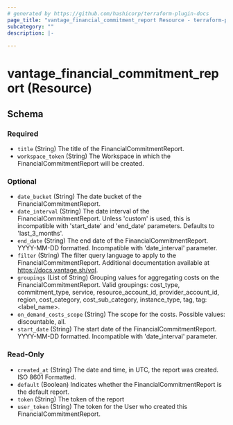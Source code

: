 ```yaml
---
# generated by https://github.com/hashicorp/terraform-plugin-docs
page_title: "vantage_financial_commitment_report Resource - terraform-provider-vantage"
subcategory: ""
description: |-
  
---
```


# vantage_financial_commitment_report (Resource)





<!-- schema generated by tfplugindocs -->
## Schema

### Required

- `title` (String) The title of the FinancialCommitmentReport.
- `workspace_token` (String) The Workspace in which the FinancialCommitmentReport will be created.

### Optional

- `date_bucket` (String) The date bucket of the FinancialCommitmentReport.
- `date_interval` (String) The date interval of the FinancialCommitmentReport. Unless 'custom' is used, this is incompatible with 'start_date' and 'end_date' parameters. Defaults to 'last_3_months'.
- `end_date` (String) The end date of the FinancialCommitmentReport. YYYY-MM-DD formatted. Incompatible with 'date_interval' parameter.
- `filter` (String) The filter query language to apply to the FinancialCommitmentReport. Additional documentation available at https://docs.vantage.sh/vql.
- `groupings` (List of String) Grouping values for aggregating costs on the FinancialCommitmentReport. Valid groupings: cost_type, commitment_type, service, resource_account_id, provider_account_id, region, cost_category, cost_sub_category, instance_type, tag, tag:<label_name>.
- `on_demand_costs_scope` (String) The scope for the costs. Possible values: discountable, all.
- `start_date` (String) The start date of the FinancialCommitmentReport. YYYY-MM-DD formatted. Incompatible with 'date_interval' parameter.

### Read-Only

- `created_at` (String) The date and time, in UTC, the report was created. ISO 8601 Formatted.
- `default` (Boolean) Indicates whether the FinancialCommitmentReport is the default report.
- `token` (String) The token of the report
- `user_token` (String) The token for the User who created this FinancialCommitmentReport.


